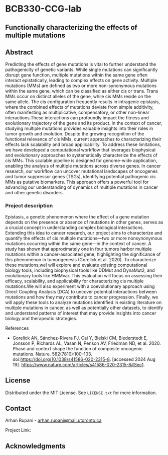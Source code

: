 # BCB330-CCG-lab

## Functionally characterizing the effects of multiple mutations

## Abstract

Predicting the effects of gene mutations is vital to further understand the pathogenicity of genetic variants. While single mutations can significantly disrupt gene function, multiple mutations within the same gene often interact epistatically, leading to complex effects on gene activity. Multiple mutations (MMs) are defined as two or more non-synonymous mutations within the same gene, which can be classified as either cis or trans. Trans MMs occur on distinct alleles of the gene, while cis MMs reside on the same allele. The cis configuration frequently results in intragenic epistasis, where the combined effects of mutations deviate from simple additivity, often manifesting as multiplicative, compensatory, or other non-linear interactions.These interactions can profoundly impact the fitness and evolutionary trajectory of the gene and its product. In the context of cancer, studying multiple mutations provides valuable insights into their roles in tumor growth and evolution. Despite the growing recognition of the functional relevance of cis MMs, current approaches to characterizing their effects lack scalability and broad applicability. To address these limitations, we have developed a computational workflow that leverages biophysical and evolutionary approaches to systematically characterize the effects of cis MMs. This scalable pipeline is designed for genome-wide application, enabling the analysis of multiple mutations across diverse genes. In cancer research, our workflow can uncover mutational landscapes of oncogenes and tumor suppressor genes (TSGs), identifying potential pathogenic cis MMs as putative biomarkers. This approach offers a powerful tool for advancing our understanding of dynamics of multiple mutations in cancer and other genetic disorders.



### Project description

Epistasis, a genetic phenomenon where the effect of a gene mutation depends on the presence or absence of mutations in other genes, serves as a crucial concept in understanding complex biological interactions. Extending this idea to cancer research, our project aims to characterize and quantify the effects of cis multiple mutations—two or more nonsynonymous mutations occurring within the same gene—in the context of cancer. A study has shown that approximately one in four tumors harbor multiple mutations within a cancer-associated gene, highlighting the significance of this phenomenon in tumorigenesis (Gorelick et al. 2020). To characterize these mutations,weI will explore and evaluate existing computational biology tools, including biophysical tools like DDMut and DynaMut2, and evolutionary tools like HMMvar. This evaluation will focus on assessing their efficacy, scalability, and applicability for characterizing cis multiple mutations.We will also experiment with a coevolutionary approach using Direct Coupling Analysis (DCA) to uncover potential interactions between mutations and how they may contribute to cancer progression. Finally, we will apply these tools to analyze mutations identified in existing literature on multiple mutations in cancer, as well as potentially other datasets, to identify and understand patterns of interest that may provide insights into cancer biology and therapeutic strategies.

References 

- Gorelick AN, Sánchez-Rivera FJ, Cai Y, Bielski CM, Biederstedt E, Jonsson P, Richards AL, Vasan N, Penson AV, Friedman ND, et al. 2020. Phase and context shape the function of composite oncogenic mutations. Nature. 582(7810):100–103. doi:https://doi.org/10.1038/s41586-020-2315-8. [accessed 2024 Aug 19]. https://www.nature.com/articles/s41586-020-2315-8#Sec1.

## License

Distributed under the MIT License. See `LICENSE.txt` for more information.




<!-- CONTACT -->
## Contact

Arhan Rupani - arhan.rupani@mail.utoronto.ca

Project Link: 



<!-- ACKNOWLEDGMENTS -->
## Acknowledgments
